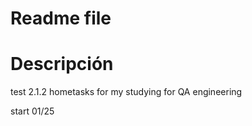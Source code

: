 # Readme file
# Descripción 

test 2.1.2
hometasks for my studying for QA engineering 

start 01/25
